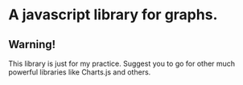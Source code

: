 <h1>A javascript library for graphs.</h1>

<h2>Warning!</h2>

This library is just for my practice. Suggest you to go for other much powerful libraries like Charts.js and others.